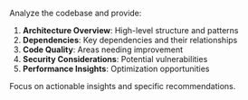 Analyze the codebase and provide:

1. **Architecture Overview**: High-level structure and patterns
2. **Dependencies**: Key dependencies and their relationships  
3. **Code Quality**: Areas needing improvement
4. **Security Considerations**: Potential vulnerabilities
5. **Performance Insights**: Optimization opportunities

Focus on actionable insights and specific recommendations.